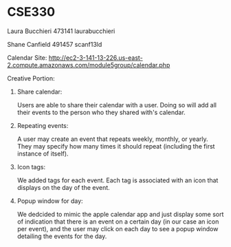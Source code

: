 # CSE330
Laura Bucchieri 473141 laurabucchieri

Shane Canfield 491457 scanf13ld

Calendar Site: http://ec2-3-141-13-226.us-east-2.compute.amazonaws.com/module5group/calendar.php

Creative Portion:

1. Share calendar:

   Users are able to share their calendar with a user. Doing so will add all their events to the person who they shared with's calendar.
   
2. Repeating events:

   A user may create an event that repeats weekly, monthly, or yearly. They may specify how many times it should repeat (including the first instance of itself).
   
3. Icon tags:

   We added tags for each event. Each tag is associated with an icon that displays on the day of the event.
   
4. Popup window for day:

   We dedcided to mimic the apple calendar app and just display some sort of indication that there is an event on a certain day (in our case an icon per event), and the user may   click on each day to see a popup window detailing the events for the day.
